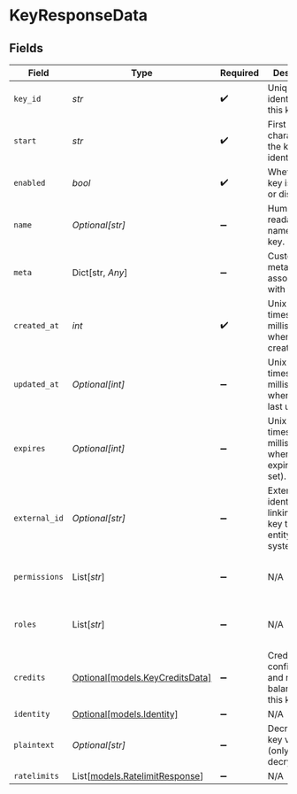 # KeyResponseData


## Fields

| Field                                                             | Type                                                              | Required                                                          | Description                                                       | Example                                                           |
| ----------------------------------------------------------------- | ----------------------------------------------------------------- | ----------------------------------------------------------------- | ----------------------------------------------------------------- | ----------------------------------------------------------------- |
| `key_id`                                                          | *str*                                                             | :heavy_check_mark:                                                | Unique identifier for this key.                                   | key_1234567890abcdef                                              |
| `start`                                                           | *str*                                                             | :heavy_check_mark:                                                | First few characters of the key for identification.               | sk_test_abc123                                                    |
| `enabled`                                                         | *bool*                                                            | :heavy_check_mark:                                                | Whether the key is enabled or disabled.                           | true                                                              |
| `name`                                                            | *Optional[str]*                                                   | :heavy_minus_sign:                                                | Human-readable name for this key.                                 | Production API Key                                                |
| `meta`                                                            | Dict[str, *Any*]                                                  | :heavy_minus_sign:                                                | Custom metadata associated with this key.                         | <nil>                                                             |
| `created_at`                                                      | *int*                                                             | :heavy_check_mark:                                                | Unix timestamp in milliseconds when key was created.              | 1701425400000                                                     |
| `updated_at`                                                      | *Optional[int]*                                                   | :heavy_minus_sign:                                                | Unix timestamp in milliseconds when key was last updated.         | 1701425400000                                                     |
| `expires`                                                         | *Optional[int]*                                                   | :heavy_minus_sign:                                                | Unix timestamp in milliseconds when key expires (if set).         | 1735689600000                                                     |
| `external_id`                                                     | *Optional[str]*                                                   | :heavy_minus_sign:                                                | External identifier linking this key to an entity in your system. | user_12345                                                        |
| `permissions`                                                     | List[*str*]                                                       | :heavy_minus_sign:                                                | N/A                                                               | [<br/>"documents.read",<br/>"documents.write"<br/>]               |
| `roles`                                                           | List[*str*]                                                       | :heavy_minus_sign:                                                | N/A                                                               | [<br/>"editor",<br/>"viewer"<br/>]                                |
| `credits`                                                         | [Optional[models.KeyCreditsData]](../models/keycreditsdata.md)    | :heavy_minus_sign:                                                | Credit configuration and remaining balance for this key.          |                                                                   |
| `identity`                                                        | [Optional[models.Identity]](../models/identity.md)                | :heavy_minus_sign:                                                | N/A                                                               |                                                                   |
| `plaintext`                                                       | *Optional[str]*                                                   | :heavy_minus_sign:                                                | Decrypted key value (only when decrypt=true).                     | sk_test_abc123def456                                              |
| `ratelimits`                                                      | List[[models.RatelimitResponse](../models/ratelimitresponse.md)]  | :heavy_minus_sign:                                                | N/A                                                               |                                                                   |
